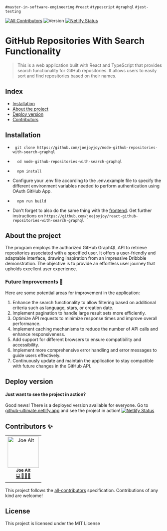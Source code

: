 `#master-in-software-engineering` `#react` `#typescript` `#graphql` `#jest-testing`

[![All Contributors](https://img.shields.io/badge/all_contributors-1-orange.svg?style=flat-square)](#contributors-) <img alt="Version" src="https://img.shields.io/badge/version-1.0-blue.svg?cacheSeconds=2592000" /> [![Netlify Status](https://api.netlify.com/api/v1/badges/ffa1b730-788e-4fb5-9416-07059649d9b7/deploy-status)](https://app.netlify.com/sites/github-ultimate/deploys)

# GitHub Repositories With Search Functionality
> This is a web application built with React and TypeScript that provides search functionality for GitHub repositories. It allows users to easily sort and find repositories based on their names.

## Index
- [Installation](#installation)
- [About the project](#about-the-project)
- [Deploy version](#deploy-version)
- [Contributors](#contributors-)

## Installation

- ```
   git clone https://github.com/joejoyjoy/node-github-repositories-with-search-graphql
  ```
- ```
    cd node-github-repositories-with-search-graphql
  ```

- ```
    npm install
  ```

- Configure your .env file according to the .env.example file to specify the different environment variables needed to perform authentication using OAuth GitHub App.

- ```
    npm run build
  ```

- Don't forget to also do the same thing with the [frontend](https://github.com/joejoyjoy/react-github-repositories-with-search-graphql). Get further instructions on `https://github.com/joejoyjoy/react-github-repositories-with-search-graphql`

## About the project

The program employs the authorized GitHub GraphQL API to retrieve repositories associated with a specified user. It offers a user-friendly and adaptable interface, drawing inspiration from an impressive Dribbble demonstration. The objective is to provide an effortless user journey that upholds excellent user experience.

### Future Improvements 📕
Here are some potential areas for improvement in the application:

1. Enhance the search functionality to allow filtering based on additional criteria such as language, stars, or creation date.
2. Implement pagination to handle large result sets more efficiently.
3. Optimize API requests to minimize response times and improve overall performance.
4. Implement caching mechanisms to reduce the number of API calls and enhance responsiveness.
5. Add support for different browsers to ensure compatibility and accessibility.
6. Implement more comprehensive error handling and error messages to guide users effectively.
7. Continuously update and maintain the application to stay compatible with future changes in the GitHub API.

## Deploy version
#### Just want to see the project in action?
Good news! There is a deployed version available for everyone.
Go to [github-ultimate.netlify.app](https://github-ultimate.netlify.app) and see the project in action!
[![Netlify Status](https://api.netlify.com/api/v1/badges/ffa1b730-788e-4fb5-9416-07059649d9b7/deploy-status)](https://app.netlify.com/sites/github-ultimate/deploys)

## Contributors ✨

<table>
  <tbody>
    <tr>
      <td align="center">
        <a href="https://github.com/joejoyjoy">
          <img src="https://avatars.githubusercontent.com/u/73751755" width="100px" alt="Joe Alt"/>
          <br />
          <sub>
          <b>Joe Alt</b>
          </sub>
        </a>
        <br />
        <a href="#developer-joe" title="code-tools-maintenance-design">💻🔧🚧🎨</a>
      </td>
    </tr>
  </tbody>
</table>

This project follows the [all-contributors](https://allcontributors.org) specification.
Contributions of any kind are welcome!

## License

This project is licensed under the MIT License
